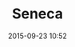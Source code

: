 ---
title: Seneca
layout: post
date: 2015-09-23 10:52
numero: 11
image: 11_seneca.png
thumb: 11_seneca.svg
wiki: https://it.wikipedia.org/wiki/Lucio_Anneo_Seneca
source: https://commons.wikimedia.org/wiki/File:Seneca.JPG
source-name: Wikimedia Commons
autore: luca corsato
social-autore: https://twitter.com/lucacorsato
social-idea: https://twitter.com/lucacorsato
idea: luca corsato
tags:
- uomo
- persona storica
- id. corsato
---